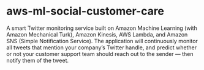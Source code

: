 # aws-ml-social-customer-care
A smart Twitter monitoring service built on Amazon Machine Learning (with Amazon Mechanical Turk), Amazon Kinesis, AWS Lambda, and Amazon SNS (Simple Notification Service). The application will continuously monitor all tweets that mention your company’s Twitter handle, and predict whether or not your customer support team should reach out to the sender — then notify them of the tweet.
